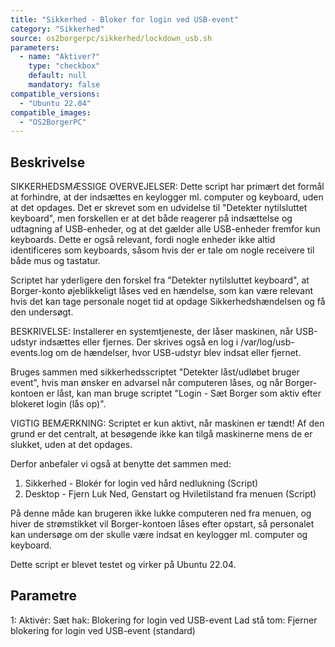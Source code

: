 ```yaml
---
title: "Sikkerhed - Bloker for login ved USB-event"
category: "Sikkerhed"
source: os2borgerpc/sikkerhed/lockdown_usb.sh
parameters:
  - name: "Aktiver?"
    type: "checkbox"
    default: null
    mandatory: false
compatible_versions:
  - "Ubuntu 22.04"
compatible_images:
  - "OS2BorgerPC"
---
```


## Beskrivelse
SIKKERHEDSMÆSSIGE OVERVEJELSER:
Dette script har primært det formål at forhindre, at der indsættes en keylogger ml. computer og keyboard, uden at det opdages.
Det er skrevet som en udvidelse til "Detekter nytilsluttet keyboard", men forskellen er at det både reagerer på indsættelse og udtagning af USB-enheder, og at det gælder alle USB-enheder fremfor kun keyboards. Dette er også relevant, fordi nogle enheder ikke altid identificeres som keyboards, såsom hvis der er tale om nogle receivere til både mus og tastatur.

Scriptet har yderligere den forskel fra "Detekter nytilsluttet keyboard", at Borger-konto øjeblikkeligt låses ved en hændelse, som kan være relevant hvis det kan tage personale noget tid at opdage Sikkerhedshændelsen og få den undersøgt.

BESKRIVELSE:
Installerer en systemtjeneste, der låser maskinen, når USB-udstyr indsættes eller fjernes. Der skrives også en log i /var/log/usb-events.log om de hændelser, hvor USB-udstyr blev indsat eller fjernet.

Bruges sammen med sikkerhedsscriptet "Detekter låst/udløbet bruger event", hvis man ønsker en advarsel når computeren låses, og når Borger-kontoen er låst, kan man bruge scriptet "Login - Sæt Borger som aktiv efter blokeret login (lås op)".

VIGTIG BEMÆRKNING: 
Scriptet er kun aktivt, når maskinen er tændt!
Af den grund er det centralt, at besøgende ikke kan tilgå maskinerne mens de er slukket, uden at det opdages.

Derfor anbefaler vi også at benytte det sammen med:
1. Sikkerhed - Blokér for login ved hård nedlukning (Script)
2. Desktop - Fjern Luk Ned, Genstart og Hviletilstand fra menuen (Script)

På denne måde kan brugeren ikke lukke computeren ned fra menuen, og hiver de strømstikket vil Borger-kontoen låses efter opstart, så personalet kan undersøge om der skulle være indsat en keylogger ml. computer og keyboard.

Dette script er blevet testet og virker på Ubuntu 22.04.

## Parametre
1: Aktivér:
    Sæt hak: Blokering for login ved USB-event
    Lad stå tom: Fjerner blokering for login ved USB-event (standard)

